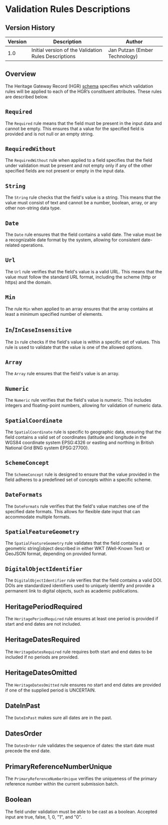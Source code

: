 # Validation Rules Descriptions

## Version History 

Version| Description | Author 
--- | --- | --- 
1.0  | Initial version of the Validation Rules Descriptions | Jan Putzan (Ember Technology)

## Overview

The Heritage Gateway Record (HGR) [schema](HeritageGatewayRecordSchemaDocumentation.md) specifies which validation rules will be applied to each of the HGR’s constituent attributes. These rules are described below. 

## `Required`
The `Required` rule means that the field must be present in the input data and cannot be empty. This ensures that a value for the specified field is provided and is not null or an empty string.

## `RequiredWithout`
The `RequiredWithout` rule when applied to a field specifies that the field under validation must be present and not empty only if any of the other specified fields are not present or empty in the input data.

## `String`
The `String` rule checks that the field's value is a string. This means that the value must consist of text and cannot be a number, boolean, array, or any other non-string data type.

## `Date`
The `Date` rule ensures that the field contains a valid date. The value must be a recognizable date format by the system, allowing for consistent date-related operations.

## `Url`
The `Url` rule verifies that the field's value is a valid URL. This means that the value must follow the standard URL format, including the scheme (http or https) and the domain.

## `Min`

The rule `Min` when applied to an array ensures that the array contains at least a minimum specified number of elements.

## `In`/`InCaseInsensitive`
The `In` rule checks if the field's value is within a specific set of values. This rule is used to validate that the value is one of the allowed options.

## `Array`
The `Array` rule ensures that the field's value is an array.

## `Numeric`
The `Numeric` rule verifies that the field's value is numeric. This includes integers and floating-point numbers, allowing for validation of numeric data.

## `SpatialCoordinate`
The `SpatialCoordinate` rule is specific to geographic data, ensuring that the field contains a valid set of coordinates (latitude and longitude in the WGS84 coordinate system EPSG:4326 or easting and northing in British National Grid BNG system EPSG:27700).

## `SchemeConcept`
The `SchemeConcept` rule is designed to ensure that the value provided in the field adheres to a predefined set of concepts within a specific scheme.

## `DateFormats`
The `DateFormats` rule verifies that the field's value matches one of the specified date formats. This allows for flexible date input that can accommodate multiple formats.

## `SpatialFeatureGeometry`
The `SpatialFeatureGeometry` rule validates that the field contains a geometric string|object described in either WKT (Well-Known Text) or GeoJSON format, depending on provided format.

## `DigitalObjectIdentifier`
The `DigitalObjectIdentifier` rule verifies that the field contains a valid DOI. DOIs are standardized identifiers used to uniquely identify and provide a permanent link to digital objects, such as academic publications.

## HeritagePeriodRequired
The `HeritagePeriodRequired` rule ensures at least one period is provided if start and end dates are not included.

## HeritageDatesRequired
The `HeritageDatesRequired` rule requires both start and end dates to be included if no periods are provided.

## HeritageDatesOmitted
The `HeritageDatesOmitted` rule ensures no start and end dates are provided if one of the supplied period is UNCERTAIN. 

## DateInPast
The `DateInPast` makes sure all dates are in the past.

## DatesOrder
The `DatesOrder` rule validates the sequence of dates: the start date must precede the end date.

## PrimaryReferenceNumberUnique
The `PrimaryReferenceNumberUnique` verifies the uniqueness of the primary reference number within the current submission batch.

## Boolean
The field under validation must be able to be cast as a boolean. Accepted input are true, false, 1, 0, "1", and "0".

